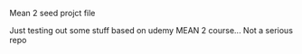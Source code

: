Mean 2 seed projct file

Just testing out some stuff based on udemy MEAN 2 course... Not a serious repo
